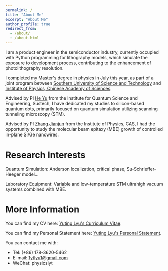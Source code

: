 ```yaml
---
permalink: /
title: "About Me"
excerpt: "About Me"
author_profile: true
redirect_from: 
  - /about/
  - /about.html
---
```


I am a product engineer in the semiconductor industry, currently occupied with Python programming for lithography models, which simulate the exposure to development process, contributing to the enhancement of photolithography resolution.

I completed my Master's degree in physics in July this year, as part of a joint program between [Southern University of Science and Technology](https://www.sustech.edu.cn/en/) and [Institute of Physics, Chinese Academy of Sciences](http://english.iop.cas.cn/). 

Advised by PI [He Yu](https://sustech.edu.cn/zh/faculties/heyu.html) from the Institute for Quantum Science and Engineering, Sustech, I have dedicated my studies to silicon-based quantum dots, primarily focused on quantum simulation utilizing scanning tunneling microscopy (STM). 

Advised by PI [Zhang Jianjun](http://edu.iphy.ac.cn/moreintro.php?id=2212) from the Institute of Physics, CAS, I had the opportunity to study the molecular beam epitaxy (MBE) growth of controlled in-plane Si/Ge nanowires.


Research Interests
======

Quantum Simulation: Anderson localization, critical phase, Su-Schrieffer-Heeger model...

Laboratory Equipment: Variable and low-temperature STM ultrahigh vacuum systems combined with MBE.

More Information
======

You can find my CV here: [Yuting Lyu's Curriculum Vitae](https://1lv1.github.io/cv/).

You can find my Personal Statement here: [Yuting Lyu's Personal Statement](https://1lv1.github.io/personal-statement/).

You can contact me with:
  * Tel: (+86) 178-3620-5462
  * E-mail: [1ytlyu1@gmail.com](mailto:1ytlyu1@gmail.com)
  * WeChat: physicslyt
